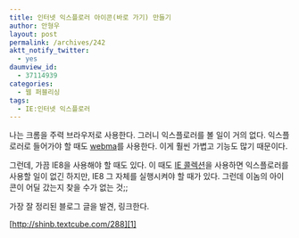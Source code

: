 ```yaml
---
title: 인터넷 익스플로러 아이콘(바로 가기) 만들기
author: 안형우
layout: post
permalink: /archives/242
aktt_notify_twitter:
  - yes
daumview_id:
  - 37114939
categories:
  - 웹 퍼블리싱
tags:
  - IE:인터넷 익스플로러
---
```

나는 크롬을 주력 브라우저로 사용한다. 그러니 익스플로러를 볼 일이 거의 없다. 익스플로러로 들어가야 할 때도 <a href="http://www.mdiwebma.com" target="_blank">webma</a>를 사용한다. 이게 훨씬 가볍고 기능도 많기 때문이다.

그런데, 가끔 IE8을 사용해야 할 때도 있다. 이 때도 <a href="http://naradesign.net/wp/2009/02/20/648/" target="_blank">IE 콜렉션</a>을 사용하면 익스플로러를 사용할 일이 없긴 하지만, IE8 그 자체를 실행시켜야 할 때가 있다. 그런데 이놈의 아이콘이 어딜 갔는지 찾을 수가 없는 것;;

가장 잘 정리된 블로그 글을 발견, 링크한다.

[http://shinb.textcube.com/288][1]

 [1]: http://shinb.tistory.com/294